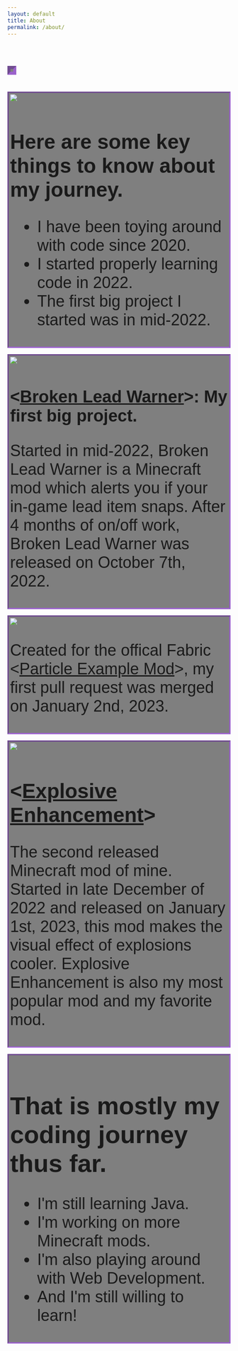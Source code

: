 ```yaml
---
layout: default
title: About
permalink: /about/
---
```


<h1 id="demo" style="border: 7px inset #a758ecb6; display: inline-flex; padding: 3px; backdrop-filter: blur(0px) saturate(100%) brightness(50%); font-size: 36px;"></h1>
<script>
var i = -1;
var txt = 'About Me - My Coding Journey Thus Far...';
var speed = 500;

function typeWriter() {
  if (i < txt.length) {
    document.getElementById("demo").innerHTML += txt.charAt(i);
    i++;
    if(i == 1) {
      speed = 50;
    }
    if(i == 10) {
      speed = 70;
    }
    if(i == 38) {
      speed = 300;
    }
    setTimeout(typeWriter, speed);
  }
}

this.typeWriter();
</script>
<div class="fade-in" style="border: 3px inset #a758ecb6; display: inline-block; padding: 3px; backdrop-filter: blur(0px) saturate(100%) brightness(50%); font-size: 36px; font-family: 'Franklin Gothic Medium', 'Arial Narrow', Arial, sans-serif">
  <div class="rightimage-container">
    <img src="../assets/images/codingLanguages.png">
  </div>
  <div class="text-container">
    <h1 style="font-size: 46px">Here are some key things to know about my journey.</h1>
    <ul>
      <li>I have been toying around with code since 2020.</li>
      <li>I started properly learning code in 2022.</li>
      <li>The first big project I started was in mid-2022.</li>
    </ul>
  </div>
</div>

<div><p></p></div>

<div class="fade-in" style="border: 3px inset #a758ecb6; display: inline-block; padding: 3px; backdrop-filter: blur(0px) saturate(100%) brightness(50%); font-size: 36px; font-family: 'Franklin Gothic Medium', 'Arial Narrow', Arial, sans-serif">
  <div class="leftimage-container">
    <img src="../assets/images/BrokenLeadWarner.png">
  </div>
    <h1 style="font-size: 38px">&lt;<a href="https://modrinth.com/mod/broken-lead-warner">Broken Lead Warner</a>&gt;: My first big project.</h1>
    <p>Started in mid-2022, Broken Lead Warner is a Minecraft mod which alerts you if your in-game lead item snaps. After 4 months of on/off work, Broken Lead Warner was released on October 7th, 2022.</p>
</div>

<div><p></p></div>

<div class="fade-in" style="border: 3px inset #a758ecb6; display: inline-block; padding: 3px; backdrop-filter: blur(0px) saturate(100%) brightness(50%); font-size: 36px; font-family: 'Franklin Gothic Medium', 'Arial Narrow', Arial, sans-serif">
  <div class="topimage-container">
    <img src="../assets/images/githublogo.jpg">
  </div>
  <p>Created for the offical Fabric &lt;<a href="https://github.com/Luligabi1/ParticleExampleMod">Particle Example Mod</a>&gt;, my first pull request was merged on January 2nd, 2023.</p>
</div>

<div><p></p></div>

<div class="fade-in" style="border: 3px inset #a758ecb6; display: inline-block; padding: 3px; backdrop-filter: blur(0px) saturate(100%) brightness(50%); font-size: 36px; font-family: 'Franklin Gothic Medium', 'Arial Narrow', Arial, sans-serif">
  <div class="rightimage-container">
    <img src="../assets/images/explosiveicon.png">
  </div>
  <h1 style="font-size: 46px">&lt;<a href="https://modrinth.com/mod/explosive-enhancement">Explosive Enhancement</a>&gt;</h1>
  <p>The second released Minecraft mod of mine. Started in late December of 2022 and released on January 1st, 2023, this mod makes the visual effect of explosions cooler. Explosive Enhancement is also my most popular mod and my favorite mod.</p>
</div>

<div><p></p></div>

<div class="fade-in" style="border: 3px inset #a758ecb6; display: block; padding: 3px; backdrop-filter: blur(0px) saturate(100%) brightness(50%); font-size: 36px; font-family: 'Franklin Gothic Medium', 'Arial Narrow', Arial, sans-serif">
  <h1 style="font-size: 56px">That is mostly my coding journey thus far.</h1>
  <ul>
    <li>I'm still learning Java.</li>
    <li>I'm working on more Minecraft mods.</li>
    <li>I'm also playing around with Web Development.</li>
    <li>And I'm still willing to learn!</li>
  </ul>
</div>

<div><p></p></div>

<!-- <div class="fade-in" style="text-align: center; border: 3px inset #a758ecb6; display: block; padding: 3px; backdrop-filter: blur(0px) saturate(100%) brightness(50%); font-size: 36px; font-family: 'Franklin Gothic Medium', 'Arial Narrow', Arial, sans-serif">
  <p>Enjoy this GitHub stat card!</p>
  <p style="font-size: 16px; color: #808080">Stat card generated from &lt;<a href="https://github.com/anuraghazra/github-readme-stats">GitHub Readme Stats</a>&gt;</p>
  <div class="statcard-container">
    <img src="https://github-readme-stats.vercel.app/api?username=superkat32&show_icons=true&theme=ocean_dark&hide=contribs&title_color=a758ec&text_color=67f76c&border_color=a758ec">
  </div>
</div> -->

<script>
  const fadeIns = document.querySelectorAll('.fade-in');

  const observer = new IntersectionObserver(entries => {
    entries.forEach(entry => {
      if (entry.intersectionRatio > 0) {
        entry.target.style.opacity = '1';
      }
    });
  });

  fadeIns.forEach(fadeIn => {
    observer.observe(fadeIn);
  });
</script>
